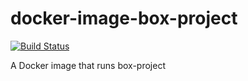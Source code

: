 # docker-image-box-project

[![Build Status](https://travis-ci.org/chesszebra/docker-image-box-project.svg?branch=master)](https://travis-ci.org/chesszebra/docker-image-box-project)

A Docker image that runs box-project
